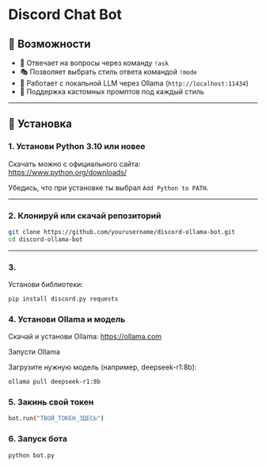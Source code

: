 # Discord Chat Bot

## 🧠 Возможности

- 💬 Отвечает на вопросы через команду `!ask`
- 🎭 Позволяет выбрать стиль ответа командой `!mode`
- 🤖 Работает с локальной LLM через Ollama (`http://localhost:11434`)
- 🔧 Поддержка кастомных промптов под каждый стиль

---

## 🚀 Установка

### 1. Установи Python 3.10 или новее

Скачать можно с официального сайта: https://www.python.org/downloads/

Убедись, что при установке ты выбрал `Add Python to PATH`.

---

### 2. Клонируй или скачай репозиторий

```bash
git clone https://github.com/yourusername/discord-ollama-bot.git
cd discord-ollama-bot
```
---

### 3.
Установи библиотеки:

```bash
pip install discord.py requests
```

### 4. Установи Ollama и модель
Скачай и установи Ollama: https://ollama.com

Запусти Ollama

Загрузите нужную модель (например, deepseek-r1:8b):

```bash
ollama pull deepseek-r1:8b
```

### 5. Закинь свой токен

```bash
bot.run("ТВОЙ_ТОКЕН_ЗДЕСЬ")
```

### 6. Запуск бота

```bash
python bot.py
```
